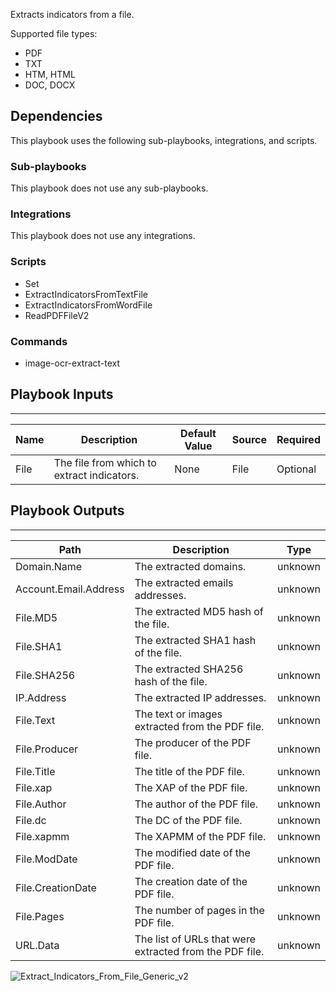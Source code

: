 Extracts indicators from a file.

Supported file types:
- PDF
- TXT
- HTM, HTML
- DOC, DOCX

## Dependencies
This playbook uses the following sub-playbooks, integrations, and scripts.

### Sub-playbooks
This playbook does not use any sub-playbooks.

### Integrations
This playbook does not use any integrations.

### Scripts
* Set
* ExtractIndicatorsFromTextFile
* ExtractIndicatorsFromWordFile
* ReadPDFFileV2

### Commands
* image-ocr-extract-text

## Playbook Inputs
---

| **Name** | **Description** | **Default Value** | **Source** | **Required** |
| --- | --- | --- | --- | --- |
| File | The file from which to extract indicators. | None | File | Optional |

## Playbook Outputs
---

| **Path** | **Description** | **Type** |
| --- | --- | --- |
| Domain.Name | The extracted domains. | unknown |
| Account.Email.Address | The extracted emails addresses. | unknown |
| File.MD5 | The extracted MD5 hash of the file. | unknown |
| File.SHA1 | The extracted SHA1 hash of the file. | unknown |
| File.SHA256 | The extracted SHA256 hash of the file. | unknown |
| IP.Address | The extracted IP addresses. | unknown |
| File.Text | The text or images extracted from the PDF file. | unknown |
| File.Producer | The producer of the PDF file. | unknown |
| File.Title | The title of the PDF file. | unknown |
| File.xap | The XAP of the PDF file. | unknown |
| File.Author | The author of the PDF file. | unknown |
| File.dc | The DC of the PDF file. | unknown |
| File.xapmm | The XAPMM of the PDF file. | unknown |
| File.ModDate | The modified date of the PDF file. | unknown |
| File.CreationDate | The creation date of the PDF file. | unknown |
| File.Pages | The number of pages in the PDF file. | unknown |
| URL.Data | The list of URLs that were extracted from the PDF file. | unknown |

![Extract_Indicators_From_File_Generic_v2](https://github.com/demisto/content/blob/77dfca704d8ac34940713c1737f89b07a5fc2b9d/images/playbooks/Extract_Indicators_From_File_Generic_v2.png)
